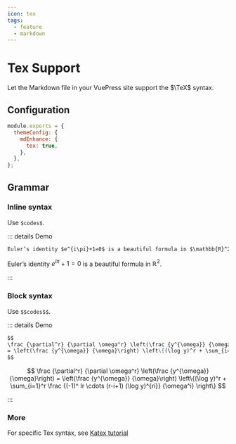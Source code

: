 ```yaml
---
icon: tex
tags:
  - feature
  - markdown
---
```


# Tex Support

Let the Markdown file in your VuePress site support the $\TeX$ syntax.

## Configuration

```js {4}
module.exports = {
  themeConfig: {
    mdEnhance: {
      tex: true,
    },
  },
};
```

## Grammar

### Inline syntax

Use `$codes$`.

::: details Demo

```md
Euler’s identity $e^{i\pi}+1=0$ is a beautiful formula in $\mathbb{R}^2$.
```

Euler’s identity $e^{i\pi}+1=0$ is a beautiful formula in $\mathbb{R}^2$.

:::

### Block syntax

Use `$$codes$$`.

::: details Demo

```md
$$
\frac {\partial^r} {\partial \omega^r} \left(\frac {y^{\omega}} {\omega}\right)
= \left(\frac {y^{\omega}} {\omega}\right) \left\{(\log y)^r + \sum_{i=1}^r \frac {(-1)^ Ir \cdots (r-i+1) (\log y)^{ri}} {\omega^i} \right\}
$$
```

$$
\frac {\partial^r} {\partial \omega^r} \left(\frac {y^{\omega}} {\omega}\right)
= \left(\frac {y^{\omega}} {\omega}\right) \left\{(\log y)^r + \sum_{i=1}^r \frac {(-1)^ Ir \cdots (r-i+1) (\log y)^{ri}} {\omega^i} \right\}
$$

:::

### More

For specific Tex syntax, see [Katex tutorial](https://vuepress-md-enhance.mrhope.site/guide/tex/#tutorial)
